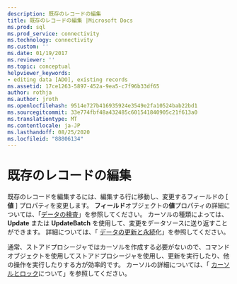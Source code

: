 ```yaml
---
description: 既存のレコードの編集
title: 既存のレコードの編集 |Microsoft Docs
ms.prod: sql
ms.prod_service: connectivity
ms.technology: connectivity
ms.custom: ''
ms.date: 01/19/2017
ms.reviewer: ''
ms.topic: conceptual
helpviewer_keywords:
- editing data [ADO], existing records
ms.assetid: 17ce1263-5897-452a-9ea5-c7f96b33df65
author: rothja
ms.author: jroth
ms.openlocfilehash: 9514e727b416935924e3549e2fa10524bab22bd1
ms.sourcegitcommit: 33e774fbf48a432485c601541840905c21f613a0
ms.translationtype: MT
ms.contentlocale: ja-JP
ms.lasthandoff: 08/25/2020
ms.locfileid: "88806134"
---
```

# <a name="editing-existing-records"></a>既存のレコードの編集
既存のレコードを編集するには、編集する行に移動し、変更するフィールドの [ **値** ] プロパティを変更します。 **フィールド**オブジェクトの**値**プロパティの詳細については、「[データの検査](./examining-data.md)」を参照してください。 カーソルの種類によっては、 **Update** または **UpdateBatch** を使用して、変更をデータソースに送り返すことができます。 詳細については、「 [データの更新と永続](./updating-and-persisting-data.md)化」を参照してください。  
  
 通常、ストアドプロシージャではカーソルを作成する必要がないので、コマンドオブジェクトを使用してストアドプロシージャを使用し、更新を実行したり、他の操作を実行したりする方が効率的です。 カーソルの詳細については、「 [カーソルとロック](./understanding-cursors-and-locks.md)について」を参照してください。